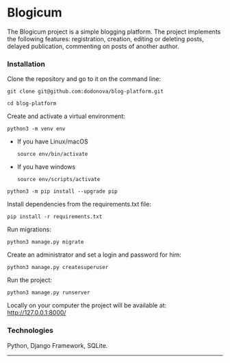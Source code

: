 # Blogicum

The Blogicum project is a simple blogging platform. The project implements the following features:
registration, creation, editing or deleting posts, delayed publication, commenting on posts of another author.


### Installation

Clone the repository and go to it on the command line:

```
git clone git@github.com:dodonova/blog-platform.git
```

```
cd blog-platform
```

Create and activate a virtual environment:

```
python3 -m venv env
```

* If you have Linux/macOS

     ```
     source env/bin/activate
     ```

* If you have windows

     ```
     source env/scripts/activate
     ```

```
python3 -m pip install --upgrade pip
```

Install dependencies from the requirements.txt file:

```
pip install -r requirements.txt
```

Run migrations:

```
python3 manage.py migrate
```

Create an administrator and set a login and password for him:
```
python3 manage.py createsuperuser
```

Run the project:

```
python3 manage.py runserver
```
Locally on your computer the project will be available at: http://127.0.0.1:8000/

### Technologies

Python, Django Framework, SQLite.

---